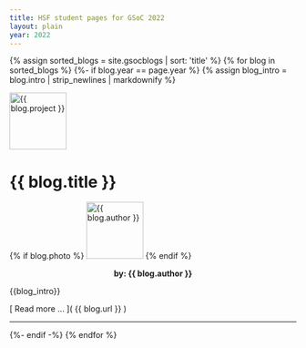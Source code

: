 ```yaml
---
title: HSF student pages for GSoC 2022
layout: plain
year: 2022
---
```


{% assign sorted_blogs = site.gsocblogs | sort: 'title' %}
{% for blog in sorted_blogs %}
{%- if blog.year == page.year %}
{% assign blog_intro = blog.intro | strip_newlines | markdownify %}
<div class="blog-header" style="text-align: left">
  <div class="row">
    <div class="col-md-2">
      <img src="/images/{{ blog.logo }}" alt="{{ blog.project }}" width="100px">
    </div>
    <div class="col-md-7" style="text-align: left;">
      <h1>{{ blog.title }}</h1>
    </div> 
    <div class="col-md-2" style="vertical-align: bottom;">
      {% if blog.photo %}
      <img src="/images/{{ blog.photo }}" alt="{{ blog.author }}" width="100px">
      {% endif %}
      <p style="font-weight: bold; text-align: center;"> by: {{ blog.author }}</p> 
    </div>
  </div>
</div>
{{blog_intro}}

[ Read more ... ]( {{ blog.url }} )
<hr>
{%- endif -%}
{% endfor %}
